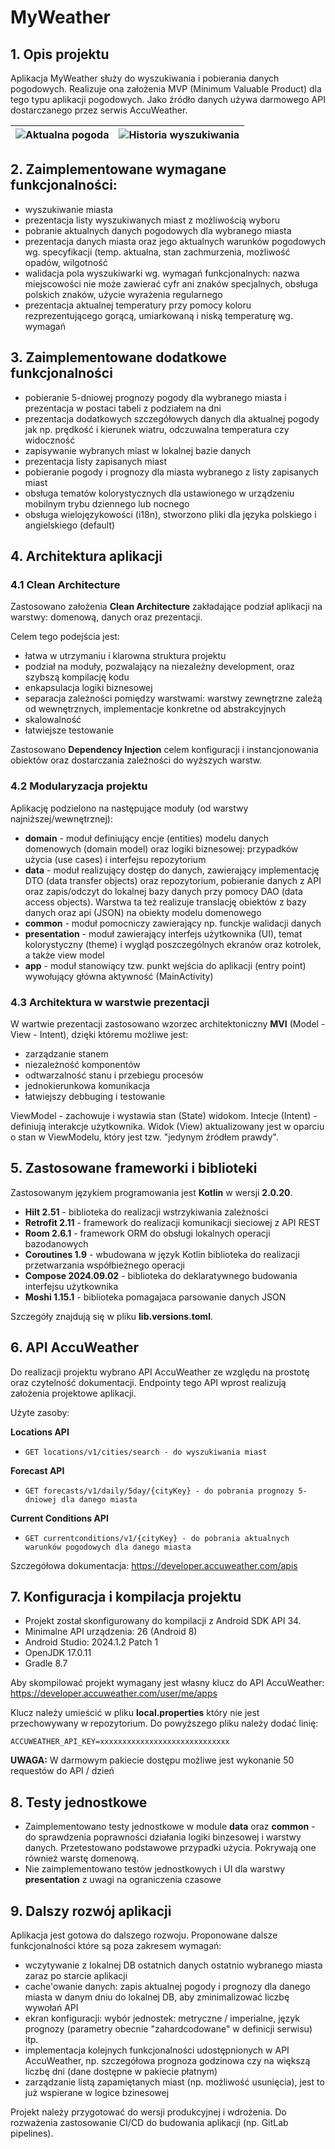# MyWeather

## 1. Opis projektu

Aplikacja MyWeather służy do wyszukiwania i pobierania danych pogodowych. Realizuje ona założenia MVP (Minimum Valuable Product) dla tego typu aplikacji pogodowych.
Jako źródło danych używa darmowego API dostarczanego przez serwis AccuWeather.

| ![Aktualna pogoda](docs/screenshot1.jpg) | ![Historia wyszukiwania](docs/screenshot2.jpg) |
| --- | --- |

## 2. Zaimplementowane wymagane funkcjonalności:

- wyszukiwanie miasta
- prezentacja listy wyszukiwanych miast z możliwością wyboru
- pobranie aktualnych danych pogodowych dla wybranego miasta
- prezentacja danych miasta oraz jego aktualnych warunków pogodowych wg. specyfikacji (temp. aktualna, stan zachmurzenia, możliwość opadów, wilgotność
- walidacja pola wyszukiwarki wg. wymagań funkcjonalnych: nazwa miejscowości nie może zawierać cyfr ani znaków specjalnych, obsługa polskich znaków, użycie wyrażenia regularnego
- prezentacja aktualnej temperatury przy pomocy koloru rezprezentującego gorącą, umiarkowaną i niską temperaturę wg. wymagań

## 3. Zaimplementowane dodatkowe funkcjonalności

- pobieranie 5-dniowej prognozy pogody dla wybranego miasta i prezentacja w postaci tabeli z podziałem na dni
- prezentacja dodatkowych szczegółowych danych dla aktualnej pogody jak np. prędkość i kierunek wiatru, odczuwalna temperatura czy widoczność
- zapisywanie wybranych miast w lokalnej bazie danych
- prezentacja listy zapisanych miast
- pobieranie pogody i prognozy dla miasta wybranego z listy zapisanych miast
- obsługa tematów kolorystycznych dla ustawionego w urządzeniu mobilnym trybu dziennego lub nocnego
- obsługa wielojęzykowości (i18n), stworzono pliki dla języka polskiego i angielskiego (default)

## 4. Architektura aplikacji

### 4.1 Clean Architecture

Zastosowano założenia **Clean Architecture** zakładające podział aplikacji na warstwy: domenową, danych oraz prezentacji.

Celem tego podejścia jest:
- łatwa w utrzymaniu i klarowna struktura projektu
- podział na moduły, pozwalający na niezależny development, oraz szybszą kompilację kodu
- enkapsulacja logiki biznesowej
- separacja zależności pomiędzy warstwami: warstwy zewnętrzne zależą od wewnętrznych, implementacje konkretne od abstrakcyjnych
- skalowalność
- łatwiejsze testowanie

Zastosowano **Dependency Injection** celem konfiguracji i instancjonowania obiektów oraz dostarczania zależności do wyższych warstw.

### 4.2 Modularyzacja projektu

Aplikację podzielono na następujące moduły (od warstwy najniższej/wewnętrznej):

- **domain** - moduł definiujący encje (entities) modelu danych domenowych (domain model) oraz logiki biznesowej: przypadków użycia (use cases) i interfejsu repozytorium
- **data** - moduł realizujący dostęp do danych, zawierający implementację DTO (data transfer objects) oraz repozytorium, pobieranie danych z API oraz zapis/odczyt do lokalnej bazy danych przy pomocy DAO (data access objects). Warstwa ta też realizuje translację obiektów z bazy danych oraz api (JSON) na obiekty modelu domenowego
- **common** - moduł pomocniczy zawierający np. funckje walidacji danych
- **presentation** - moduł zawierający interfejs użytkownika (UI), temat kolorystyczny (theme) i wygląd poszczególnych ekranów oraz kotrolek, a także view model
- **app** - moduł stanowiący tzw. punkt wejścia do aplikacji (entry point) wywołujący główna aktywność (MainActivity)

### 4.3 Architektura w warstwie prezentacji

W wartwie prezentacji zastosowano wzorzec architektoniczny **MVI** (Model - View - Intent), dzięki któremu możliwe jest:
- zarządzanie stanem
- niezależność komponentów
- odtwarzalność stanu i przebiegu procesów
- jednokierunkowa komunikacja
- łatwiejszy debbuging i testowanie

ViewModel - zachowuje i wystawia stan (State) widokom. Intecje (Intent) - definiują interakcje użytkownika.
Widok (View) aktualizowany jest w oparciu o stan w ViewModelu, który jest tzw. "jedynym źródłem prawdy".

## 5. Zastosowane frameworki i biblioteki

Zastosowanym językiem programowania jest **Kotlin** w wersji **2.0.20**.

- **Hilt 2.51** - biblioteka do realizacji wstrzykiwania zależności
- **Retrofit 2.11** - framework do realizacji komunikacji sieciowej z API REST
- **Room 2.6.1** - framework ORM do obsługi lokalnych operacji bazodanowych
- **Coroutines 1.9** - wbudowana w język Kotlin biblioteka do realizacji przetwarzania współbieżnego operacji
- **Compose 2024.09.02** - biblioteka do deklaratywnego budowania interfejsu użytkownika
- **Moshi 1.15.1** - biblioteka pomagajaca parsowanie danych JSON

Szczegóły znajdują się w pliku **lib.versions.toml**.

## 6. API AccuWeather

Do realizacji projektu wybrano API AccuWeather ze względu na prostotę oraz czytelność dokumentacji. Endpointy tego API wprost realizują założenia projektowe aplikacji.

Użyte zasoby:

**Locations API**
- `GET locations/v1/cities/search - do wyszukiwania miast`

**Forecast API**
- `GET forecasts/v1/daily/5day/{cityKey} - do pobrania prognozy 5-dniowej dla danego miasta`

**Current Conditions API**
- `GET currentconditions/v1/{cityKey} - do pobrania aktualnych warunków pogodowych dla danego miasta`

Szczegółowa dokumentacja: https://developer.accuweather.com/apis

## 7. Konfiguracja i kompilacja projektu

- Projekt został skonfigurowany do kompilacji z Android SDK API 34.
- Minimalne API urządzenia: 26 (Android 8)
- Android Studio: 2024.1.2 Patch 1
- OpenJDK 17.0.11
- Gradle 8.7

Aby skompilować projekt wymagany jest własny klucz do API AccuWeather:
https://developer.accuweather.com/user/me/apps

Klucz należy umieścić w pliku **local.properties** który nie jest przechowywany w repozytorium.
Do powyższego pliku należy dodać linię:

`ACCUWEATHER_API_KEY=xxxxxxxxxxxxxxxxxxxxxxxxxxxxx`

**UWAGA:** W darmowym pakiecie dostępu możliwe jest wykonanie 50 requestów do API / dzień

## 8. Testy jednostkowe ###

- Zaimplementowano testy jednostkowe w module **data** oraz **common** - do sprawdzenia poprawności działania logiki binzesowej i warstwy danych. Przetestowano podstawowe przypadki użycia. Pokrywają one również warstę domenową.
- Nie zaimplementowano testów jednostkowych i UI dla warstwy **presentation** z uwagi na ograniczenia czasowe

## 9. Dalszy rozwój aplikacji ###

Aplikacja jest gotowa do dalszego rozwoju. Proponowane dalsze funkcjonalności które są poza zakresem wymagań:
- wczytywanie z lokalnej DB ostatnich danych ostatnio wybranego miasta zaraz po starcie aplikacji
- cache'owanie danych: zapis aktualnej pogody i prognozy dla danego miasta w danym dniu do lokalnej DB, aby zminimalizować liczbę wywołań API
- ekran konfiguracji: wybór jednostek: metryczne / imperialne, język prognozy (parametry obecnie "zahardcodowane" w definicji serwisu) itp.
- implementacja kolejnych funkcjonalności udostępnionych w API AccuWeather, np. szczegółowa prognoza godzinowa czy na większą liczbę dni (dane dostępne w pakiecie płatnym)
- zarządzanie listą zapamiętanych miast (np. możliwość usunięcia), jest to już wspierane w logice bzinesowej

Projekt należy przygotować do wersji produkcyjnej i wdrożenia. Do rozważenia zastosowanie CI/CD do budowania aplikacji (np. GitLab pipelines).
